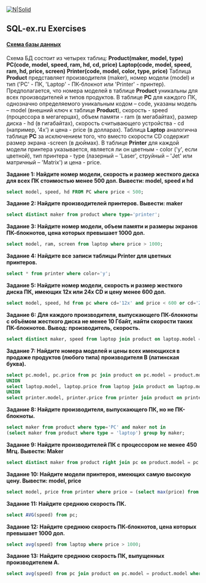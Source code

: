 [![N|Solid](https://encrypted-tbn0.gstatic.com/images?q=tbn:ANd9GcRUEqQLS3O85FLB-K8jA0f2K8p7fWGUrzq1qQ&usqp=CAU)](https://sql-ex.ru/)

## SQL-ex.ru Exercises

#### **[Схема базы данных](https://sql-ex.ru/help/select13.php#db_1)**

Схема БД состоит из четырех таблиц:
**Product(maker, model, type)**
**PC(code, model, speed, ram, hd, cd, price)**
**Laptop(code, model, speed, ram, hd, price, screen)**
**Printer(code, model, color, type, price)**
Таблица **Product** представляет производителя (maker), номер модели (model) и тип ('PC' - ПК, 'Laptop' - ПК-блокнот или 'Printer' - принтер). Предполагается, что номера моделей в таблице **Product** уникальны для всех производителей и типов продуктов. В таблице **PC** для каждого ПК, однозначно определяемого уникальным кодом – code, указаны модель – model (внешний ключ к таблице **Product**), скорость - speed (процессора в мегагерцах), объем памяти - ram (в мегабайтах), размер диска - hd (в гигабайтах), скорость считывающего устройства - cd (например, '4x') и цена - price (в долларах). Таблица **Laptop** аналогична таблице **РС** за исключением того, что вместо скорости CD содержит размер экрана -screen (в дюймах). В таблице **Printer** для каждой модели принтера указывается, является ли он цветным - color ('y', если цветной), тип принтера - type (лазерный – 'Laser', струйный – 'Jet' или матричный – 'Matrix') и цена - price.






**Задание 1: Найдите номер модели, скорость и размер жесткого диска для всех ПК стоимостью менее 500 дол. Вывести: model, speed и hd** 
```sql
select model, speed, hd FROM PC where price < 500;
```

**Задание 2: Найдите производителей принтеров. Вывести: maker**
```sql
select distinct maker from product where type='printer';
```

**Задание 3: Найдите номер модели, объем памяти и размеры экранов ПК-блокнотов, цена которых превышает 1000 дол.**
```sql
select model, ram, screen from laptop where price > 1000;
```

**Задание 4: Найдите все записи таблицы Printer для цветных принтеров.**
```sql
select * from printer where color='y';
```

**Задание 5: Найдите номер модели, скорость и размер жесткого диска ПК, имеющих 12x или 24x CD и цену менее 600 дол.**
```sql
select model, speed, hd from pc where cd='12x' and price < 600 or cd='24x' and price < 600;
```

**Задание 6: Для каждого производителя, выпускающего ПК-блокноты c объёмом жесткого диска не менее 10 Гбайт, найти скорости таких ПК-блокнотов. Вывод: производитель, скорость.**
```sql
select distinct maker, speed from laptop join product on laptop.model = product.model where hd >= 10;
```

**Задание 7: Найдите номера моделей и цены всех имеющихся в продаже продуктов (любого типа) производителя B (латинская буква).**

```sql
select pc.model, pc.price from pc join product on pc.model = product.model where product.maker = 'B';
UNION 
select laptop.model, laptop.price from laptop join product on laptop.model = product.model where product.maker = 'B'
UNION 
select printer.model, printer.price from printer join product on printer.model = product.model where product.maker = 'B';
```

**Задание 8: Найдите производителя, выпускающего ПК, но не ПК-блокноты.**
```sql
select maker from product where type='PC' and maker not in   
(select maker from product where type = 'laptop') group by maker;
```

**Задание 9: Найдите производителей ПК с процессором не менее 450 Мгц. Вывести: Maker**
```sql
select distinct maker from product right join pc on product.model = pc.model where pc.speed >= 450;
```

**Задание 10: Найдите модели принтеров, имеющих самую высокую цену. Вывести: model, price**
```sql
select model, price from printer where price = (select max(price) from printer);
```

**Задание 11: Найдите среднюю скорость ПК.**
```sql
select AVG(speed) from pc;
```

**Задание 12: Найдите среднюю скорость ПК-блокнотов, цена которых превышает 1000 дол.**
```sql
select avg(speed) from laptop where price > 1000;
```

**Задание 13: Найдите среднюю скорость ПК, выпущенных производителем A.**
```sql
select avg(speed) from pc join product on pc.model = product.model where product.maker = 'A'
```





